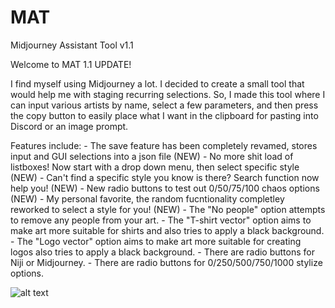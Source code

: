 # MAT
Midjourney Assistant Tool v1.1

Welcome to MAT 1.1 UPDATE!

I find myself using Midjourney a lot. I decided to create a small tool that would help me with staging recurring selections. So, I made this tool where I can input various artists by name, select a few parameters, and then press the copy button to easily place what I want in the clipboard for pasting into Discord or an image prompt.

Features include:
    - The save feature has been completely revamed, stores input and GUI selections into a json file (NEW)
    - No more shit load of listboxes!  Now start with a drop down menu, then select specific style (NEW)
    - Can't find a specific style you know is there?  Search function now help you! (NEW)
    - New radio buttons to test out 0/50/75/100 chaos options (NEW)
    - My personal favorite, the random fucntionality completley reworked to select a style for you! (NEW)
    - The "No people" option attempts to remove any people from your art.
    - The "T-shirt vector" option aims to make art more suitable for shirts and also tries to apply a black background.
    - The "Logo vector" option aims to make art more suitable for creating logos also tries to apply a black background.
    - There are radio buttons for Niji or Midjourney.
    - There are radio buttons for 0/250/500/750/1000 stylize options.


![alt text]([https://github.com/[username]/[reponame]/blob/[branch]/image.jpg?raw=true](https://github.com/HexxedBitHeadz/MAT/blob/main/MAT-GUI.png?raw=true))

